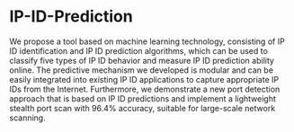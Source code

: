 # IP-ID-Prediction
We propose a tool based on machine learning technology, consisting of IP ID identification and IP ID prediction algorithms, which can be used to classify five types of IP ID behavior and measure IP ID prediction ability online.
The predictive mechanism we developed is modular and can be easily integrated into existing IP ID applications to capture appropriate IP IDs from the Internet.
Furthermore, we demonstrate a new port detection approach that is based on IP ID predictions and implement a lightweight stealth port scan with 96.4% accuracy, suitable for large-scale network scanning.
